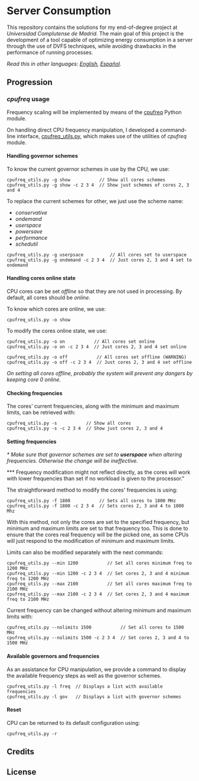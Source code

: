 # Server Consumption

This repository contains the solutions for my end-of-degree project at 
*Universidad Complutense de Madrid*. The main goal of this project is the
development of a tool capable of optimizing energy consumption in a server
through the use of DVFS techniques, while avoiding drawbacks in the
performance of running processes.

*Read this in other languages: [English](README.md), [Español](README.es.md).*

## Progression

### *cpufreq* usage

Frequency scaling will be implemented by means of the
[cpufreq](https://github.com/VitorRamos/cpufreq) Python module.

On handling direct CPU frequency manipulation, I developed a command-line
interface, [cpufreq_utils.py](/cpufreq/cpufreq_utils.py), which makes use of
the utilities of *cpufreq* module.

#### Handling governor schemes

To know the current governor schemes in use by the CPU, we use:

```
cpufreq_utils.py -g show           // Show all cores schemes
cpufreq_utils.py -g show -c 2 3 4  // Show just schemes of cores 2, 3 and 4
```

To replace the current schemes for other, we just use the scheme name:
* *conservative*
* *ondemand*
* *userspace*
* *powersave*
* *performance*
* *schedutil*

```
cpufreq_utils.py -g userpsace          // All cores set to userspace
cpufreq_utils.py -g ondemand -c 2 3 4  // Just cores 2, 3 and 4 set to ondemand
```

#### Handling cores online state

CPU cores can be set *offline* so that they are not used in processing.
By default, all cores should be *online*.

To know which cores are online, we use:

```
cpufreq_utils.py -o show
```

To modify the cores online state, we use:

```
cpufreq_utils.py -o on           // All cores set online
cpufreq_utils.py -o on -c 2 3 4  // Just cores 2, 3 and 4 set online
```

```
cpufreq_utils.py -o off           // All cores set offline (WARNING)
cpufreq_utils.py -o off -c 2 3 4  // Just cores 2, 3 and 4 set offline
```

*On setting all cores offline, probably the system will prevent 
any dangers by keeping core 0 online.*

#### Checking frequencies

The cores' current frequencies, along with the minimum and maximum limits, can
be retrieved with:

```
cpufreq_utils.py -s           // Show all cores
cpufreq_utils.py -s -c 2 3 4  // Show just cores 2, 3 and 4
```

#### Setting frequencies

*\* Make sure that governor schemes are set to **userspace** when altering
frequencies. Otherwise the change will be ineffective.*

*\*\* Frequency modification might not reflect directly, as the cores will work
with lower frequencies than set if no workload is given to the processor."

The straightforward method to modify the cores' frequencies is using:

```
cpufreq_utils.py -f 1800           // Sets all cores to 1800 MHz
cpufreq_utils.py -f 1800 -c 2 3 4  // Sets cores 2, 3 and 4 to 1800 Mhz
```

With this method, not only the cores are set to the specified frequency, but
minimum and maximum limits are set to that frequency too. This is done to
ensure that the cores real frequency will be the picked one, as some CPUs
will just respond to the modification of minimum and maximum limits.

Limits can also be modified separately with the next commands:

```
cpufreq_utils.py --min 1200           // Set all cores minimum freq to 1200 MHz
cpufreq_utils.py --min 1200 -c 2 3 4  // Set cores 2, 3 and 4 minimum freq to 1200 MHz
cpufreq_utils.py --max 2100           // Set all cores maximum freq to 2100 MHz
cpufreq_utils.py --max 2100 -c 2 3 4  // Set cores 2, 3 and 4 maximum freq to 2100 MHz
```

Current frequency can be changed without altering minimum and maximum limits with:

```
cpufreq_utils.py --nolimits 1500           // Set all cores to 1500 MHz
cpufreq_utils.py --nolimits 1500 -c 2 3 4  // Set cores 2, 3 and 4 to 1500 MHz
```

#### Available governors and frequencies

As an assistance for CPU manipulation, we provide a command to display the
available frequency steps as well as the governor schemes.

```
cpufreq_utils.py -l freq  // Displays a list with available frequencies
cpufreq_utils.py -l gov   // Displays a list with governor schemes
```

#### Reset

CPU can be returned to its default configuration using:

```
cpufreq_utils.py -r
```




## Credits

## License

